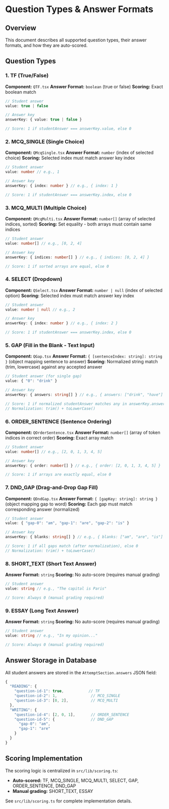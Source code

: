 # Question Types & Answer Formats

## Overview
This document describes all supported question types, their answer formats, and how they are auto-scored.

## Question Types

### 1. TF (True/False)
**Component:** `QTF.tsx`
**Answer Format:** `boolean` (true or false)
**Scoring:** Exact boolean match
```typescript
// Student answer
value: true | false

// Answer key
answerKey: { value: true | false }

// Score: 1 if studentAnswer === answerKey.value, else 0
```

### 2. MCQ_SINGLE (Single Choice)
**Component:** `QMcqSingle.tsx`
**Answer Format:** `number` (index of selected choice)
**Scoring:** Selected index must match answer key index
```typescript
// Student answer
value: number // e.g., 1

// Answer key
answerKey: { index: number } // e.g., { index: 1 }

// Score: 1 if studentAnswer === answerKey.index, else 0
```

### 3. MCQ_MULTI (Multiple Choice)
**Component:** `QMcqMulti.tsx`
**Answer Format:** `number[]` (array of selected indices, sorted)
**Scoring:** Set equality - both arrays must contain same indices
```typescript
// Student answer
value: number[] // e.g., [0, 2, 4]

// Answer key
answerKey: { indices: number[] } // e.g., { indices: [0, 2, 4] }

// Score: 1 if sorted arrays are equal, else 0
```

### 4. SELECT (Dropdown)
**Component:** `QSelect.tsx`
**Answer Format:** `number | null` (index of selected option)
**Scoring:** Selected index must match answer key index
```typescript
// Student answer
value: number | null // e.g., 2

// Answer key
answerKey: { index: number } // e.g., { index: 2 }

// Score: 1 if studentAnswer === answerKey.index, else 0
```

### 5. GAP (Fill in the Blank - Text Input)
**Component:** `QGap.tsx`
**Answer Format:** `{ [sentenceIndex: string]: string }` (object mapping sentence to answer)
**Scoring:** Normalized string match (trim, lowercase) against any accepted answer
```typescript
// Student answer (for single gap)
value: { "0": "drink" }

// Answer key
answerKey: { answers: string[] } // e.g., { answers: ["drink", "have"] }

// Score: 1 if normalized studentAnswer matches any in answerKey.answers, else 0
// Normalization: trim() + toLowerCase()
```

### 6. ORDER_SENTENCE (Sentence Ordering)
**Component:** `QOrderSentence.tsx`
**Answer Format:** `number[]` (array of token indices in correct order)
**Scoring:** Exact array match
```typescript
// Student answer
value: number[] // e.g., [2, 0, 1, 3, 4, 5]

// Answer key
answerKey: { order: number[] } // e.g., { order: [2, 0, 1, 3, 4, 5] }

// Score: 1 if arrays are exactly equal, else 0
```

### 7. DND_GAP (Drag-and-Drop Gap Fill)
**Component:** `QDndGap.tsx`
**Answer Format:** `{ [gapKey: string]: string }` (object mapping gap to word)
**Scoring:** Each gap must match corresponding answer (normalized)
```typescript
// Student answer
value: { "gap-0": "am", "gap-1": "are", "gap-2": "is" }

// Answer key
answerKey: { blanks: string[] } // e.g., { blanks: ["am", "are", "is"] }

// Score: 1 if all gaps match (after normalization), else 0
// Normalization: trim() + toLowerCase()
```

### 8. SHORT_TEXT (Short Text Answer)
**Answer Format:** `string`
**Scoring:** No auto-score (requires manual grading)
```typescript
// Student answer
value: string // e.g., "The capital is Paris"

// Score: Always 0 (manual grading required)
```

### 9. ESSAY (Long Text Answer)
**Answer Format:** `string`
**Scoring:** No auto-score (requires manual grading)
```typescript
// Student answer
value: string // e.g., "In my opinion..."

// Score: Always 0 (manual grading required)
```

## Answer Storage in Database

All student answers are stored in the `AttemptSection.answers` JSON field:

```typescript
{
  "READING": {
    "question-id-1": true,           // TF
    "question-id-2": 1,               // MCQ_SINGLE
    "question-id-3": [0, 2],          // MCQ_MULTI
  },
  "WRITING": {
    "question-id-4": [2, 0, 1],       // ORDER_SENTENCE
    "question-id-5": {                // DND_GAP
      "gap-0": "am",
      "gap-1": "are"
    }
  }
}
```

## Scoring Implementation

The scoring logic is centralized in `src/lib/scoring.ts`:

- **Auto-scored:** TF, MCQ_SINGLE, MCQ_MULTI, SELECT, GAP, ORDER_SENTENCE, DND_GAP
- **Manual grading:** SHORT_TEXT, ESSAY

See `src/lib/scoring.ts` for complete implementation details.

